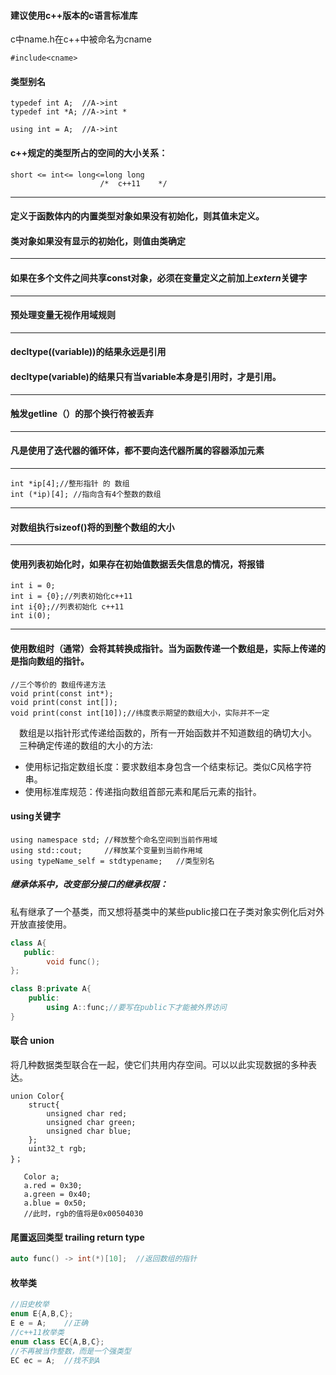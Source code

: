 #### 建议使用c++版本的c语言标准库
c中name.h在c++中被命名为*c*name

    #include<cname>

#### 类型别名
```
typedef int A;  //A->int
typedef int *A; //A->int *

using int = A;  //A->int
```
#### c++规定的类型所占的空间的大小关系：
    short <= int<= long<=long long
                        /*  c++11    */
                        
---
#### 定义于函数体内的内置类型对象如果没有初始化，则其值未定义。
#### 类对象如果没有显示的初始化，则值由类确定
---
#### 如果在多个文件之间共享const对象，必须在变量定义之前加上*extern*关键字
---
#### 预处理变量无视作用域规则
---
#### decltype((variable))的结果永远是引用
#### decltype(variable)的结果只有当variable本身是引用时，才是引用。
---
#### 触发getline（）的那个换行符被丢弃
---
#### 凡是使用了迭代器的循环体，都不要向迭代器所属的容器添加元素
---
    int *ip[4];//整形指针 的 数组
    int (*ip)[4]; //指向含有4个整数的数组
---
#### 对数组执行sizeof()将的到整个数组的大小
---
#### 使用列表初始化时，如果存在初始值数据丢失信息的情况，将报错
    int i = 0;
    int i = {0};//列表初始化c++11
    int i{0};//列表初始化 c++11
    int i(0);
---
#### 使用数组时（通常）会将其转换成指针。当为函数传递一个数组是，实际上传递的是指向数组的指针。
    //三个等价的 数组传递方法
    void print(const int*);
    void print(const int[]);
    void print(const int[10]);//纬度表示期望的数组大小，实际并不一定

&emsp;数组是以指针形式传递给函数的，所有一开始函数并不知道数组的确切大小。  
&emsp;三种确定传递的数组的大小的方法:
* 使用标记指定数组长度：要求数组本身包含一个结束标记。类似C风格字符串。
* 使用标准库规范：传递指向数组首部元素和尾后元素的指针。

#### using关键字
```
using namespace std; //释放整个命名空间到当前作用域
using std::cout;     //释放某个变量到当前作用域
using typeName_self = stdtypename;   //类型别名
```
##### 继承体系中，改变部分接口的继承权限：
私有继承了一个基类，而又想将基类中的某些public接口在子类对象实例化后对外开放直接使用。
```c++
class A{
   public:
        void func();
};

class B:private A{
    public:
        using A::func;//要写在public下才能被外界访问
}
```

#### 联合 union
将几种数据类型联合在一起，使它们共用内存空间。可以以此实现数据的多种表达。
```
union Color{
    struct{
        unsigned char red;
        unsigned char green;
        unsigned char blue;
    };
    uint32_t rgb;
}；
   
   Color a;
   a.red = 0x30;
   a.green = 0x40;
   a.blue = 0x50;
   //此时，rgb的值将是0x00504030
```

#### 尾置返回类型 trailing return type
```c++
auto func() -> int(*)[10];  //返回数组的指针
```
#### 枚举类
```c++
//旧史枚举
enum E{A,B,C};
E e = A;    //正确
//c++11枚举类
enum class EC{A,B,C};
//不再被当作整数，而是一个强类型
EC ec = A;  //找不到A
```
